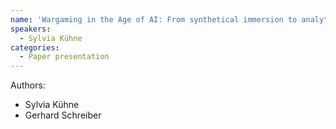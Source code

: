 ```yaml
---
name: 'Wargaming in the Age of AI: From synthetical immersion to analytical simulation?'
speakers:
  - Sylvia Kühne
categories:
  - Paper presentation
---
```


Authors:
- Sylvia Kühne
- Gerhard Schreiber
